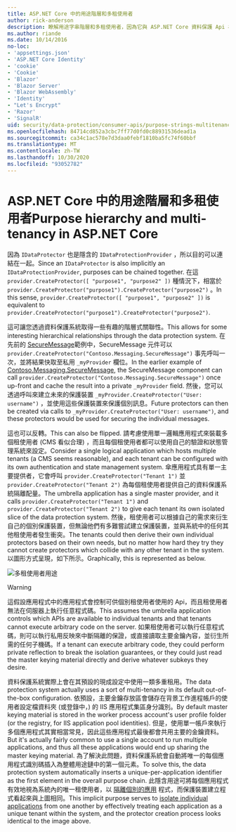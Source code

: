 ```yaml
---
title: ASP.NET Core 中的用途階層和多租使用者
author: rick-anderson
description: 瞭解用途字串階層和多租使用者，因為它與 ASP.NET Core 資料保護 Api 相關。
ms.author: riande
ms.date: 10/14/2016
no-loc:
- 'appsettings.json'
- 'ASP.NET Core Identity'
- 'cookie'
- 'Cookie'
- 'Blazor'
- 'Blazor Server'
- 'Blazor WebAssembly'
- 'Identity'
- "Let's Encrypt"
- 'Razor'
- 'SignalR'
uid: security/data-protection/consumer-apis/purpose-strings-multitenancy
ms.openlocfilehash: 84714cd852a3cbc7ff77d0fd0c88931536dead1a
ms.sourcegitcommit: ca34c1ac578e7d3daa0febf1810ba5fc74f60bbf
ms.translationtype: MT
ms.contentlocale: zh-TW
ms.lasthandoff: 10/30/2020
ms.locfileid: "93052782"
---
```

# <a name="purpose-hierarchy-and-multi-tenancy-in-aspnet-core"></a><span data-ttu-id="89134-103">ASP.NET Core 中的用途階層和多租使用者</span><span class="sxs-lookup"><span data-stu-id="89134-103">Purpose hierarchy and multi-tenancy in ASP.NET Core</span></span>

<span data-ttu-id="89134-104">因為 `IDataProtector` 也是隱含的 `IDataProtectionProvider` ，所以目的可以連結在一起。</span><span class="sxs-lookup"><span data-stu-id="89134-104">Since an `IDataProtector` is also implicitly an `IDataProtectionProvider`, purposes can be chained together.</span></span> <span data-ttu-id="89134-105">在這 `provider.CreateProtector([ "purpose1", "purpose2" ])` 種情況下，相當於 `provider.CreateProtector("purpose1").CreateProtector("purpose2")` 。</span><span class="sxs-lookup"><span data-stu-id="89134-105">In this sense, `provider.CreateProtector([ "purpose1", "purpose2" ])` is equivalent to `provider.CreateProtector("purpose1").CreateProtector("purpose2")`.</span></span>

<span data-ttu-id="89134-106">這可讓您透過資料保護系統取得一些有趣的階層式關聯性。</span><span class="sxs-lookup"><span data-stu-id="89134-106">This allows for some interesting hierarchical relationships through the data protection system.</span></span> <span data-ttu-id="89134-107">在先前的 [SecureMessage](xref:security/data-protection/consumer-apis/purpose-strings#data-protection-contoso-purpose)範例中，SecureMessage 元件可以 `provider.CreateProtector("Contoso.Messaging.SecureMessage")` 事先呼叫一次，並將結果快取至私用 `_myProvider` 欄位。</span><span class="sxs-lookup"><span data-stu-id="89134-107">In the earlier example of [Contoso.Messaging.SecureMessage](xref:security/data-protection/consumer-apis/purpose-strings#data-protection-contoso-purpose), the SecureMessage component can call `provider.CreateProtector("Contoso.Messaging.SecureMessage")` once up-front and cache the result into a private `_myProvider` field.</span></span> <span data-ttu-id="89134-108">然後，您可以透過呼叫來建立未來的保護裝置 `_myProvider.CreateProtector("User: username")` ，並使用這些保護裝置來保護個別訊息。</span><span class="sxs-lookup"><span data-stu-id="89134-108">Future protectors can then be created via calls to `_myProvider.CreateProtector("User: username")`, and these protectors would be used for securing the individual messages.</span></span>

<span data-ttu-id="89134-109">這也可以反轉。</span><span class="sxs-lookup"><span data-stu-id="89134-109">This can also be flipped.</span></span> <span data-ttu-id="89134-110">請考慮使用單一邏輯應用程式來裝載多個租使用者 (CMS 看似合理) ，而且每個租使用者都可以使用自己的驗證和狀態管理系統來設定。</span><span class="sxs-lookup"><span data-stu-id="89134-110">Consider a single logical application which hosts multiple tenants (a CMS seems reasonable), and each tenant can be configured with its own authentication and state management system.</span></span> <span data-ttu-id="89134-111">傘應用程式具有單一主要提供者，它會呼叫 `provider.CreateProtector("Tenant 1")` 並 `provider.CreateProtector("Tenant 2")` 為每個租使用者提供自己的資料保護系統隔離配量。</span><span class="sxs-lookup"><span data-stu-id="89134-111">The umbrella application has a single master provider, and it calls `provider.CreateProtector("Tenant 1")` and `provider.CreateProtector("Tenant 2")` to give each tenant its own isolated slice of the data protection system.</span></span> <span data-ttu-id="89134-112">然後，租使用者可以根據自己的需求來衍生自己的個別保護裝置，但無論他們有多難嘗試建立保護裝置，並與系統中的任何其他租使用者發生衝突。</span><span class="sxs-lookup"><span data-stu-id="89134-112">The tenants could then derive their own individual protectors based on their own needs, but no matter how hard they try they cannot create protectors which collide with any other tenant in the system.</span></span> <span data-ttu-id="89134-113">以圖形方式呈現，如下所示。</span><span class="sxs-lookup"><span data-stu-id="89134-113">Graphically, this is represented as below.</span></span>

![多租使用者用途](purpose-strings-multitenancy/_static/purposes-multi-tenancy.png)

>[!WARNING]
> <span data-ttu-id="89134-115">這假設應用程式中的應用程式會控制可供個別租使用者使用的 Api，而且租使用者無法在伺服器上執行任意程式碼。</span><span class="sxs-lookup"><span data-stu-id="89134-115">This assumes the umbrella application controls which APIs are available to individual tenants and that tenants cannot execute arbitrary code on the server.</span></span> <span data-ttu-id="89134-116">如果租使用者可以執行任意程式碼，則可以執行私用反映來中斷隔離的保證，或直接讀取主要金鑰內容，並衍生所需的任何子機碼。</span><span class="sxs-lookup"><span data-stu-id="89134-116">If a tenant can execute arbitrary code, they could perform private reflection to break the isolation guarantees, or they could just read the master keying material directly and derive whatever subkeys they desire.</span></span>

<span data-ttu-id="89134-117">資料保護系統實際上會在其預設的現成設定中使用一類多重租用。</span><span class="sxs-lookup"><span data-stu-id="89134-117">The data protection system actually uses a sort of multi-tenancy in its default out-of-the-box configuration.</span></span> <span data-ttu-id="89134-118">依預設，主要金鑰存放區會儲存在背景工作進程帳戶的使用者設定檔資料夾 (或登錄中，) 的 IIS 應用程式集區身分識別。</span><span class="sxs-lookup"><span data-stu-id="89134-118">By default master keying material is stored in the worker process account's user profile folder (or the registry, for IIS application pool identities).</span></span> <span data-ttu-id="89134-119">但是，使用單一帳戶來執行多個應用程式其實相當常見，因此這些應用程式最後都會共用主要的金鑰資料。</span><span class="sxs-lookup"><span data-stu-id="89134-119">But it's actually fairly common to use a single account to run multiple applications, and thus all these applications would end up sharing the master keying material.</span></span> <span data-ttu-id="89134-120">為了解決此問題，資料保護系統會自動將唯一的每個應用程式識別碼插入為整體用途鏈中的第一個元素。</span><span class="sxs-lookup"><span data-stu-id="89134-120">To solve this, the data protection system automatically inserts a unique-per-application identifier as the first element in the overall purpose chain.</span></span> <span data-ttu-id="89134-121">此隱含用途可將每個應用程式有效地視為系統內的唯一租使用者，以 [隔離個別的應用](xref:security/data-protection/configuration/overview#per-application-isolation) 程式，而保護裝置建立程式看起來與上圖相同。</span><span class="sxs-lookup"><span data-stu-id="89134-121">This implicit purpose serves to [isolate individual applications](xref:security/data-protection/configuration/overview#per-application-isolation) from one another by effectively treating each application as a unique tenant within the system, and the protector creation process looks identical to the image above.</span></span>
